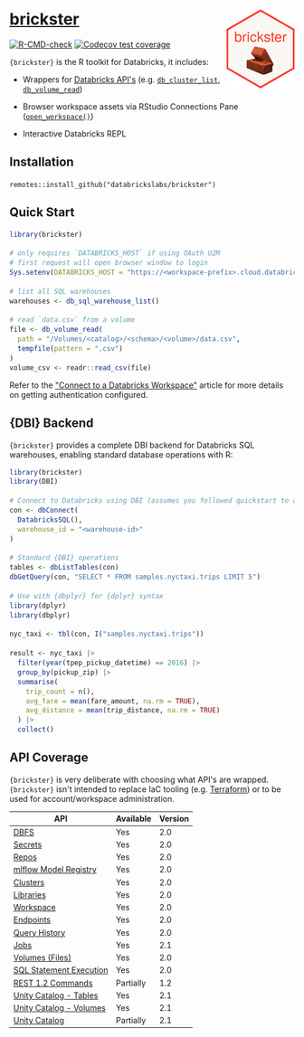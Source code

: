 # [brickster](https://databrickslabs.github.io/brickster/) <a href='https://databrickslabs.github.io/brickster/'><img src="man/figures/logo.png" align="right" height="139"/></a>

<!-- badges: start -->

[![R-CMD-check](https://github.com/databrickslabs/brickster/workflows/R-CMD-check/badge.svg)](https://github.com/databrickslabs/brickster/actions) [![Codecov test coverage](https://codecov.io/gh/databrickslabs/brickster/branch/main/graph/badge.svg)](https://app.codecov.io/gh/databrickslabs/brickster?branch=main)

<!-- badges: end -->

`{brickster}` is the R toolkit for Databricks, it includes:

-   Wrappers for [Databricks API's](https://docs.databricks.com/api/workspace/introduction) (e.g. [`db_cluster_list`](https://databrickslabs.github.io/brickster/reference/db_cluster_list.html), [`db_volume_read`](https://databrickslabs.github.io/brickster/reference/db_volume_read.html))

-   Browser workspace assets via RStudio Connections Pane ([`open_workspace()`](https://databrickslabs.github.io/brickster/reference/open_workspace.html))

-   Interactive Databricks REPL

## Installation

`remotes::install_github("databrickslabs/brickster")`

## Quick Start

``` r
library(brickster)

# only requires `DATABRICKS_HOST` if using OAuth U2M
# first request will open browser window to login
Sys.setenv(DATABRICKS_HOST = "https://<workspace-prefix>.cloud.databricks.com")

# list all SQL warehouses
warehouses <- db_sql_warehouse_list()

# read `data.csv` from a volume
file <- db_volume_read(
  path = "/Volumes/<catalog>/<schema>/<volume>/data.csv",
  tempfile(pattern = ".csv")
)
volume_csv <- readr::read_csv(file)
```

Refer to the ["Connect to a Databricks Workspace"](https://databrickslabs.github.io/brickster/articles/setup-auth.html) article for more details on getting authentication configured.

## {DBI} Backend

`{brickster}` provides a complete DBI backend for Databricks SQL warehouses, enabling standard database operations with R:

``` r
library(brickster)
library(DBI)

# Connect to Databricks using DBI (assumes you followed quickstart to authenticate)
con <- dbConnect(
  DatabricksSQL(),
  warehouse_id = "<warehouse-id>"
)

# Standard {DBI} operations
tables <- dbListTables(con)
dbGetQuery(con, "SELECT * FROM samples.nyctaxi.trips LIMIT 5")

# Use with {dbplyr} for {dplyr} syntax
library(dplyr)
library(dbplyr)

nyc_taxi <- tbl(con, I("samples.nyctaxi.trips"))

result <- nyc_taxi |>
  filter(year(tpep_pickup_datetime) == 2016) |>
  group_by(pickup_zip) |>
  summarise(
    trip_count = n(),
    avg_fare = mean(fare_amount, na.rm = TRUE),
    avg_distance = mean(trip_distance, na.rm = TRUE)
  ) |>
  collect()
```

## API Coverage

`{brickster}` is very deliberate with choosing what API's are wrapped. `{brickster}` isn't intended to replace IaC tooling (e.g. [Terraform](#0)) or to be used for account/workspace administration.

| API | Available | Version |
|------------------------------------|------------------|------------------|
| [DBFS](https://docs.databricks.com/api/workspace/dbfs) | Yes | 2.0 |
| [Secrets](https://docs.databricks.com/api/workspace/secrets) | Yes | 2.0 |
| [Repos](https://docs.databricks.com/api/workspace/repos) | Yes | 2.0 |
| [mlflow Model Registry](https://docs.databricks.com/api/workspace/modelregistry) | Yes | 2.0 |
| [Clusters](https://docs.databricks.com/api/workspace/clusters) | Yes | 2.0 |
| [Libraries](https://docs.databricks.com/api/workspace/libraries) | Yes | 2.0 |
| [Workspace](https://docs.databricks.com/api/workspace/workspace) | Yes | 2.0 |
| [Endpoints](https://docs.databricks.com/api/workspace/warehouses) | Yes | 2.0 |
| [Query History](https://docs.databricks.com/api/workspace/queryhistory) | Yes | 2.0 |
| [Jobs](https://docs.databricks.com/api/workspace/jobs) | Yes | 2.1 |
| [Volumes (Files)](https://docs.databricks.com/api/workspace/files) | Yes | 2.0 |
| [SQL Statement Execution](https://docs.databricks.com/api/workspace/statementexecution) | Yes | 2.0 |
| [REST 1.2 Commands](https://docs.databricks.com/api/workspace/commandexecution) | Partially | 1.2 |
| [Unity Catalog - Tables](https://docs.databricks.com/api/workspace/tables) | Yes | 2.1 |
| [Unity Catalog - Volumes](https://docs.databricks.com/api/workspace/volumes) | Yes | 2.1 |
| [Unity Catalog](https://docs.databricks.com/api/workspace/catalogs) | Partially | 2.1 |